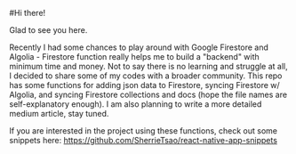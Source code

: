 #Hi there! 

Glad to see you here. 

Recently I had some chances to play around with Google Firestore and Algolia - Firestore function really helps me to build a "backend" with minimum time and money. Not to say there is no learning and struggle at all, I decided to share some of my codes with a broader community. This repo has some functions for adding json data to Firestore, syncing Firestore w/ Algolia, and syncing Firestore collections and docs (hope the file names are self-explanatory enough). I am also planning to write a more detailed medium article, stay tuned. 

If you are interested in the project using these functions, check out some snippets here: https://github.com/SherrieTsao/react-native-app-snippets
